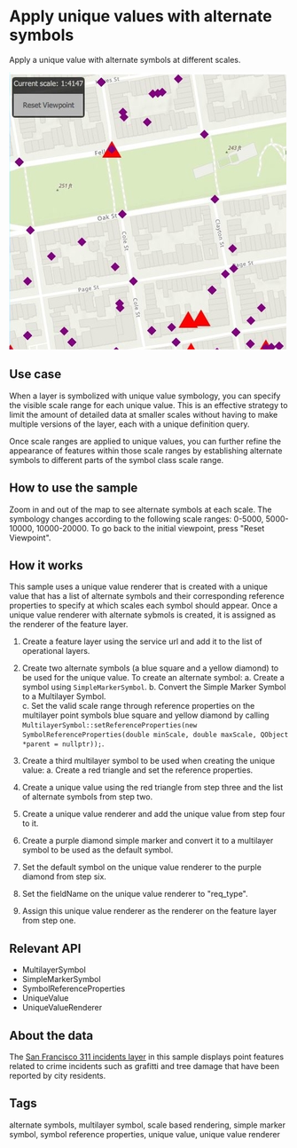 # Apply unique values with alternate symbols

Apply a unique value with alternate symbols at different scales.

![](screenshot.png)

## Use case

When a layer is symbolized with unique value symbology, you can specify the visible scale range for each unique value. This is an effective strategy to limit the amount of detailed data at smaller scales without having to make multiple versions of the layer, each with a unique definition query.

Once scale ranges are applied to unique values, you can further refine the appearance of features within those scale ranges by establishing alternate symbols to different parts of the symbol class scale range.

## How to use the sample

Zoom in and out of the map to see alternate symbols at each scale. The symbology changes according to the following scale ranges: 0-5000, 5000-10000, 10000-20000. To go back to the initial viewpoint, press "Reset Viewpoint".

## How it works

This sample uses a unique value renderer that is created with a unique value that has a list of alternate symbols and their corresponding reference properties to specify at which scales each symbol should appear. Once a unique value renderer with alternate sybmols is created, it is assigned as the renderer of the feature layer.

1. Create a feature layer using the service url and add it to the list of operational layers.
2. Create two alternate symbols (a blue square and a yellow diamond) to be used for the unique value. To create an alternate symbol:
    a. Create a symbol using `SimpleMarkerSymbol`.
    b. Convert the Simple Marker Symbol to a Multilayer Symbol.   
    c. Set the valid scale range through reference properties on the multilayer point symbols blue square and yellow diamond by calling `MultilayerSymbol::setReferenceProperties(new SymbolReferenceProperties(double minScale, double maxScale, QObject *parent = nullptr));`.
    
3. Create a third multilayer symbol to be used when creating the unique value:
    a. Create a red triangle and set the reference properties.
    
4. Create a unique value using the red triangle from step three and the list of alternate symbols from step two.
5. Create a unique value renderer and add the unique value from step four to it.
6. Create a purple diamond simple marker and convert it to a multilayer symbol to be used as the default symbol.
7. Set the default symbol on the unique value renderer to the purple diamond from step six.
8. Set the fieldName on the unique value renderer to "req_type".
9. Assign this unique value renderer as the renderer on the feature layer from step one.

## Relevant API

* MultilayerSymbol
* SimpleMarkerSymbol
* SymbolReferenceProperties
* UniqueValue
* UniqueValueRenderer

## About the data

The [San Francisco 311 incidents layer](https://services2.arcgis.com/ZQgQTuoyBrtmoGdP/arcgis/rest/services/SF_311_Incidents/FeatureServer/0) in this sample displays point features related to crime incidents such as grafitti and tree damage that have been reported by city residents.

## Tags

alternate symbols, multilayer symbol, scale based rendering, simple marker symbol, symbol reference properties, unique value, unique value renderer
